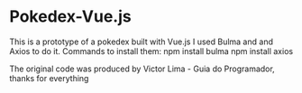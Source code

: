 # Pokedex-Vue.js
This is a prototype of a pokedex built with Vue.js
I used Bulma and and Axios to do it. Commands to install them:
npm install bulma
npm install axios

The original code was produced by Victor Lima - Guia do Programador, thanks for everything
